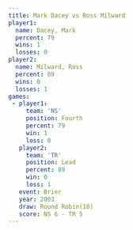 ```yaml
---
title: Mark Dacey vs Ross Milward
player1:             
  name: Dacey, Mark  
  percent: 79        
  wins: 1            
  losses: 0          
player2:             
  name: Milward, Ross
  percent: 89        
  wins: 0            
  losses: 1          
games:
 - player1:          
     team: 'NS'      
     position: Fourth
     percent: 79     
     win: 1          
     loss: 0         
   player2:        
     team: 'TR'    
     position: Lead
     percent: 89   
     win: 0        
     loss: 1       
   event: Brier         
   year: 2003           
   draw: Round Robin(10)
   score: NS 6 - TR 5   
---
```

